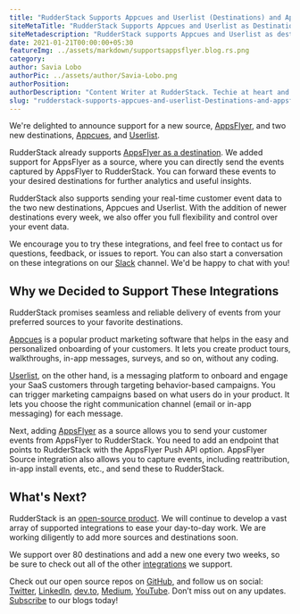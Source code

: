 ```yaml
---
title: "RudderStack Supports Appcues and Userlist (Destinations) and AppsFlyer (Source)"
siteMetaTitle: "RudderStack Supports Appcues and Userlist as Destinations and AppsFlyer as a Source"
siteMetadescription: "RudderStack supports Appcues and Userlist as destinations. Also, RudderStack now supports AppsFlyer as a source as well as a destination. Know more through this blog."
date: 2021-01-21T00:00:00+05:30
featureImg: ../assets/markdown/supportsappsflyer.blog.rs.png
category: 
author: Savia Lobo
authorPic: ../assets/author/Savia-Lobo.png
authorPosition: 
authorDescription: "Content Writer at RudderStack. Techie at heart and loves to stay up to date with tech happenings across the globe. Loves singing and composing songs."
slug: "rudderstack-supports-appcues-and-userlist-Destinations-and-appsflyer-source"
---
```




We're delighted to announce support for a new source, [AppsFlyer](https://rudderstack.com/integration/appsflyer-source/), and two new destinations, [Appcues](https://rudderstack.com/integration/appcues/), and [Userlist](https://rudderstack.com/integration/userlist/). 

RudderStack already supports [AppsFlyer as a destination](https://rudderstack.com/integration/appsflyer/). We added support for AppsFlyer as a source, where you can directly send the events captured by AppsFlyer to RudderStack. You can forward these events to your desired destinations for further analytics and useful insights.

RudderStack also supports sending your real-time customer event data to the two new destinations, Appcues and Userlist. With the addition of newer destinations every week, we also offer you full flexibility and control over your event data.  

We encourage you to try these integrations, and feel free to contact us for questions, feedback, or issues to report. You can also start a conversation on these integrations on our [Slack](https://resources.rudderstack.com/join-rudderstack-slack) channel. We'd be happy to chat with you!




## Why we Decided to Support These Integrations



RudderStack promises seamless and reliable delivery of events from your preferred sources to your favorite destinations.

[Appcues](https://www.appcues.com/) is a popular product marketing software that helps in the easy and personalized onboarding of your customers. It lets you create product tours, walkthroughs, in-app messages, surveys, and so on, without any coding.

 

[Userlist](https://userlist.com/), on the other hand, is a messaging platform to onboard and engage your SaaS customers through targeting behavior-based campaigns. You can trigger marketing campaigns based on what users do in your product. It lets you choose the right communication channel (email or in-app messaging) for each message.

 

Next, adding [AppsFlyer](https://www.appsflyer.com/) as a source allows you to send your customer events from AppsFlyer to RudderStack. You need to add an endpoint that points to RudderStack with the AppsFlyer Push API option. AppsFlyer Source integration also allows you to capture events, including reattribution, in-app install events, etc., and send these to RudderStack.



## What's Next?


RudderStack is an [open-source product](https://rudderstack.com/blog/rudderstack-an-open-source-customer-data-infrastructure-podcast-with-soumyadeb-mitra/). We will continue to develop a vast array of supported integrations to ease your day-to-day work. We are working diligently to add more sources and destinations soon.

We support over 80 destinations and add a new one every two weeks, so be sure to check out all of the other [integrations](https://rudderstack.com/integration/) we support. 

Check out our open source repos on [GitHub](https://github.com/rudderlabs), and follow us on social: [Twitter](https://twitter.com/RudderStack), [LinkedIn](https://www.linkedin.com/company/rudderlabs/), [dev.to](https://dev.to/rudderstack), [Medium](https://rudderstack.medium.com/), [YouTube](https://www.youtube.com/channel/UCgV-B77bV_-LOmKYHw8jvBw). Don’t miss out on any updates. [Subscribe](https://rudderstack.com/blog/) to our blogs today!
